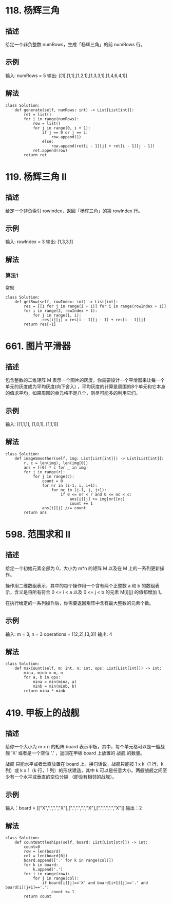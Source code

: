 # 118. 杨辉三角
## 描述
给定一个非负整数 numRows，生成「杨辉三角」的前 numRows 行。

## 示例
输入: numRows = 5
输出: [[1],[1,1],[1,2,1],[1,3,3,1],[1,4,6,4,1]]

## 解法

```python3
class Solution:
    def generate(self, numRows: int) -> List[List[int]]:
        ret = list()
        for i in range(numRows):
            row = list()
            for j in range(0, i + 1):
                if j == 0 or j == i:
                    row.append(1)
                else:
                    row.append(ret[i - 1][j] + ret[i - 1][j - 1])
            ret.append(row)
        return ret
```

# 119. 杨辉三角 II
## 描述
给定一个非负索引 rowIndex，返回「杨辉三角」的第 rowIndex 行。

## 示例
输入: rowIndex = 3
输出: [1,3,3,1]

## 解法
### 算法1
常规
```python3
class Solution:
    def getRow(self, rowIndex: int) -> List[int]:
        res = [[1 for j in range(i + 1)] for i in range(rowIndex + 1)]
        for i in range(2, rowIndex + 1):
            for j in range(1, i):
                res[i][j] = res[i - 1][j - 1] + res[i - 1][j]
        return res[-1]
```

# 661. 图片平滑器
## 描述
包含整数的二维矩阵 M 表示一个图片的灰度。你需要设计一个平滑器来让每一个单元的灰度成为平均灰度(向下舍入) ，平均灰度的计算是周围的8个单元和它本身的值求平均，如果周围的单元格不足八个，则尽可能多的利用它们。

## 示例
输入:
[[1,1,1],
 [1,0,1],
 [1,1,1]]

## 解法
```python3
class Solution:
    def imageSmoother(self, img: List[List[int]]) -> List[List[int]]:
        r, c = len(img), len(img[0])
        ans = [[0] * c for _ in img]
        for i in range(r):
            for j in range(c):
                count = 0
                for nr in (i-1, i, i+1):
                    for nc in (j-1, j, j+1):
                        if 0 <= nr < r and 0 <= nc < c:
                            ans[i][j] += img[nr][nc]
                            count += 1
                ans[i][j] //= count
        return ans
```


# 598. 范围求和 II
## 描述
给定一个初始元素全部为 0，大小为 m*n 的矩阵 M 以及在 M 上的一系列更新操作。

操作用二维数组表示，其中的每个操作用一个含有两个正整数 a 和 b 的数组表示，含义是将所有符合 0 <= i < a 以及 0 <= j < b 的元素 M[i][j] 的值都增加 1。

在执行给定的一系列操作后，你需要返回矩阵中含有最大整数的元素个数。
## 示例
输入: 
m = 3, n = 3
operations = [[2,2],[3,3]]
输出: 4

## 解法
```python3
class Solution:
    def maxCount(self, m: int, n: int, ops: List[List[int]]) -> int:
        mina, minb = m, n
        for a, b in ops:
            mina = min(mina, a)
            minb = min(minb, b)
        return mina * minb
```

# 419. 甲板上的战舰
## 描述
给你一个大小为 m x n 的矩阵 board 表示甲板，其中，每个单元格可以是一艘战舰 'X' 或者是一个空位 '.' ，返回在甲板 board 上放置的 战舰 的数量。

战舰 只能水平或者垂直放置在 board 上。换句话说，战舰只能按 1 x k（1 行，k 列）或 k x 1（k 行，1 列）的形状建造，其中 k 可以是任意大小。两艘战舰之间至少有一个水平或垂直的空位分隔 （即没有相邻的战舰）。

## 示例
输入：board = [["X",".",".","X"],[".",".",".","X"],[".",".",".","X"]]
输出：2

## 解法
```python3
class Solution:
    def countBattleships(self, board: List[List[str]]) -> int:
        count=0
        row = len(board)
        col = len(board[0])
        board.append(['.' for k in range(col)])
        for k in board:
            k.append('.')
        for i in range(row):
            for j in range(col):
                if board[i][j]=='X' and board[i+1][j]=='.' and board[i][j+1]=='.':
                    count += 1
        return count
```